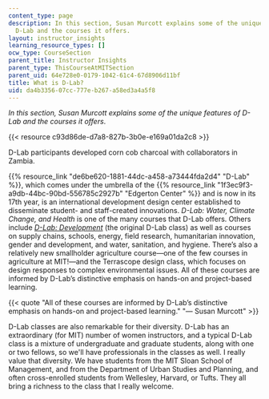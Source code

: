 ```yaml
---
content_type: page
description: In this section, Susan Murcott explains some of the unique features of
  D-Lab and the courses it offers.
layout: instructor_insights
learning_resource_types: []
ocw_type: CourseSection
parent_title: Instructor Insights
parent_type: ThisCourseAtMITSection
parent_uid: 64e728e0-0179-1042-61c4-67d8906d11bf
title: What is D-Lab?
uid: da4b3356-07cc-777e-b267-a58ed3a4a5f8
---
```


_In this section, Susan Murcott explains some of the unique features of D-Lab and the courses it offers_.

{{< resource c93d86de-d7a8-827b-3b0e-e169a01da2c8 >}}

D-Lab participants developed corn cob charcoal with collaborators in Zambia.

{{% resource_link "de6be620-1881-44dc-a458-a73444fda2d4" "D-Lab" %}}, which comes under the umbrella of the {{% resource_link "1f3ec9f3-a9db-44bc-90bd-556785c2927b" "Edgerton Center" %}} and is now in its 17th year, is an international development design center established to disseminate student- and staff-created innovations. _D-Lab: Water, Climate Change, and Health_ is one of the many courses that D-Lab offers. Others include [_D-Lab: Development_](/courses/ec-701j-d-lab-i-development-fall-2009) (the original D-Lab class) as well as courses on supply chains, schools, energy, field research, humanitarian innovation, gender and development, and water, sanitation, and hygiene. There’s also a relatively new smallholder agriculture course—one of the few courses in agriculture at MIT!—and the Terrascope design class, which focuses on design responses to complex environmental issues. All of these courses are informed by D-Lab’s distinctive emphasis on hands-on and project-based learning.

{{< quote "All of these courses are informed by D-Lab’s distinctive emphasis on hands-on and project-based learning." "— Susan Murcott" >}}

D-Lab classes are also remarkable for their diversity. D-Lab has an extraordinary (for MIT) number of women instructors, and a typical D-Lab class is a mixture of undergraduate and graduate students, along with one or two fellows, so we'll have professionals in the classes as well. I really value that diversity. We have students from the MIT Sloan School of Management, and from the Department of Urban Studies and Planning, and often cross-enrolled students from Wellesley, Harvard, or Tufts. They all bring a richness to the class that I really welcome.